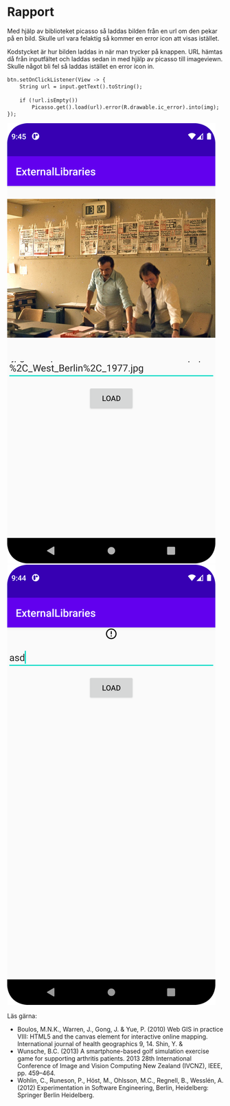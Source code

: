
# Rapport

Med hjälp av biblioteket picasso så laddas bilden från en url om den pekar på en bild. Skulle url vara felaktig så kommer en error icon att visas istället.

Kodstycket är hur bilden laddas in när man trycker på knappen. URL hämtas då från inputfältet och laddas sedan in med hjälp av picasso till
imageviewn. Skulle något bli fel så laddas istället en error icon in.
```
btn.setOnClickListener(View -> {
    String url = input.getText().toString();

    if (!url.isEmpty())
        Picasso.get().load(url).error(R.drawable.ic_error).into(img);
});
```

![](2.png)
![](3.png)

Läs gärna:

- Boulos, M.N.K., Warren, J., Gong, J. & Yue, P. (2010) Web GIS in practice VIII: HTML5 and the canvas element for interactive online mapping. International journal of health geographics 9, 14. Shin, Y. &
- Wunsche, B.C. (2013) A smartphone-based golf simulation exercise game for supporting arthritis patients. 2013 28th International Conference of Image and Vision Computing New Zealand (IVCNZ), IEEE, pp. 459–464.
- Wohlin, C., Runeson, P., Höst, M., Ohlsson, M.C., Regnell, B., Wesslén, A. (2012) Experimentation in Software Engineering, Berlin, Heidelberg: Springer Berlin Heidelberg.
